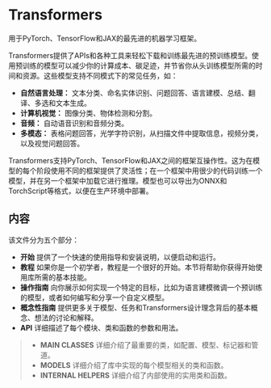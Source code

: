 Transformers
================
用于PyTorch、TensorFlow和JAX的最先进的机器学习框架。

Transformers提供了APIs和各种工具来轻松下载和训练最先进的预训练模型。使用预训练的模型可以减少你的计算成本、碳足迹，并节省你从头训练模型所需的时间和资源。这些模型支持不同模式下的常见任务，如：

- **自然语言处理：** 文本分类、命名实体识别、问题回答、语言建模、总结、翻译、多选和文本生成。
- **计算机视觉：** 图像分类、物体检测和分割。
- **音频：** 自动语音识别和音频分类。
- **多模态：** 表格问题回答，光学字符识别，从扫描文件中提取信息，视频分类，以及视觉问题回答。

Transformers支持PyTorch、TensorFlow和JAX之间的框架互操作性。这为在模型的每个阶段使用不同的框架提供了灵活性；在一个框架中用很少的代码训练一个模型，并在另一个框架中加载它进行推理。模型也可以导出为ONNX和TorchScript等格式，以便在生产环境中部署。

## 内容
该文件分为五个部分：
- **开始** 提供了一个快速的使用指导和安装说明，以便启动和运行。
- **教程** 如果你是一个初学者，教程是一个很好的开始。本节将帮助你获得开始使用库所需的基本技能。
- **操作指南** 向你展示如何实现一个特定的目标，比如为语言建模微调一个预训练的模型，或者如何编写和分享一个自定义模型。
- **概念性指南** 提供更多关于模型、任务和Transformers设计理念背后的基本概念、想法的讨论和解释。
- **API** 详细描述了每个模块、类和函数的参数和用法。
> - **MAIN CLASSES** 详细介绍了最重要的类，如配置、模型、标记器和管道。
> - **MODELS** 详细介绍了库中实现的每个模型相关的类和函数。
> - **INTERNAL HELPERS** 详细介绍了内部使用的实用类和函数。